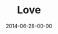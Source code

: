 ---
layout: message
category: message
series: "Meaning"
title: "Love"
date: 2014-06-28-00-00
message_id: 870
audio: "http://s3.amazonaws.com/crossroads-media/messages/audio/meaning_04.mp3"
audio-duration: ":"
program: "http://s3.amazonaws.com/crossroads-media/documents/06_28-29_14Program2a.pdf"
description: "Chuck Mingo talks about the true meaning of the word love."
video: "http://s3.amazonaws.com/crossroads-media/messages/video/meaning_04.mp4"
video-duration: ":"
video-image: "http://s3.amazonaws.com/crossroads-media/images/meaning_04_still.jpg"
explicit: false
---